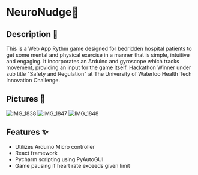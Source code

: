# NeuroNudge🚀

## Description 📌
This is a Web App Rythm game designed for bedridden hospital patients to get some mental and physical exercise in a manner that is simple, intuitive and engaging. 
It incorporates an Arduino and gyroscope which tracks movement, providing an input for the game itself.
Hackathon Winner under sub title "Safety and Regulation" at The University of Waterloo Health Tech Innovation Challenge.

## Pictures 📱 
![IMG_1838](https://github.com/user-attachments/assets/3ddde5bc-70d1-4625-9e34-8e3727bbfdab)
![IMG_1847](https://github.com/user-attachments/assets/c55f23c1-662b-4c44-bab6-1afc1b327744)
![IMG_1848](https://github.com/user-attachments/assets/3353a06a-ae0a-4610-a5db-cfa619b5a2d9)

## Features ✨
- Utilizes Arduino Micro controller
- React framework
- Pycharm scripting using PyAutoGUI
- Game pausing if heart rate exceeds given limit



